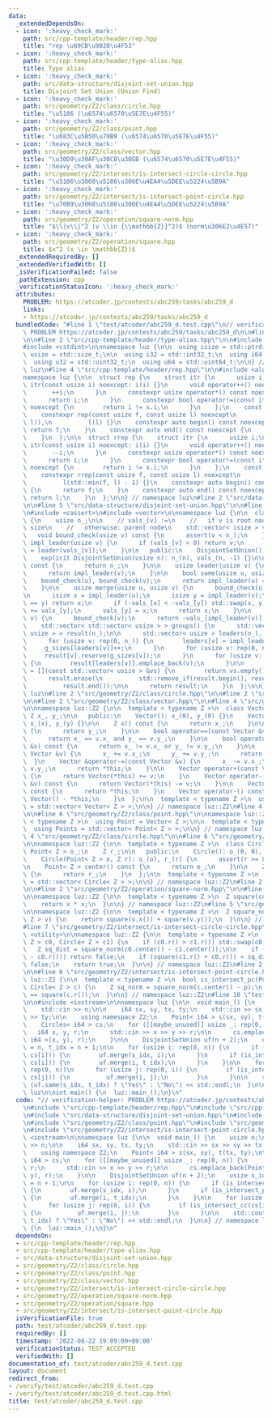 ```yaml
---
data:
  _extendedDependsOn:
  - icon: ':heavy_check_mark:'
    path: src/cpp-template/header/rep.hpp
    title: "rep \u69CB\u9020\u4F53"
  - icon: ':heavy_check_mark:'
    path: src/cpp-template/header/type-alias.hpp
    title: Type alias
  - icon: ':heavy_check_mark:'
    path: src/data-structure/disjoint-set-union.hpp
    title: Disjoint Set Union (Union Find)
  - icon: ':heavy_check_mark:'
    path: src/geometry/Z2/class/circle.hpp
    title: "\u5186 (\u6574\u6570\u5E7E\u4F55)"
  - icon: ':heavy_check_mark:'
    path: src/geometry/Z2/class/point.hpp
    title: "\u683C\u5B50\u70B9 (\u6574\u6570\u5E7E\u4F55)"
  - icon: ':heavy_check_mark:'
    path: src/geometry/Z2/class/vector.hpp
    title: "\u30D9\u30AF\u30C8\u30EB (\u6574\u6570\u5E7E\u4F55)"
  - icon: ':heavy_check_mark:'
    path: src/geometry/Z2/intersect/is-intersect-circle-circle.hpp
    title: "\u5186\u3068\u5186\u306E\u4EA4\u5DEE\u5224\u5B9A"
  - icon: ':heavy_check_mark:'
    path: src/geometry/Z2/intersect/is-intersect-point-circle.hpp
    title: "\u70B9\u3068\u5186\u306E\u4EA4\u5DEE\u5224\u5B9A"
  - icon: ':heavy_check_mark:'
    path: src/geometry/Z2/operation/square-norm.hpp
    title: "$\\|v\\|^2 (v \\in {\\mathbb{Z}}^2)$ (norm\u306E2\u4E57)"
  - icon: ':heavy_check_mark:'
    path: src/geometry/Z2/operation/square.hpp
    title: $x^2 (x \in \mathbb{Z})$
  _extendedRequiredBy: []
  _extendedVerifiedWith: []
  _isVerificationFailed: false
  _pathExtension: cpp
  _verificationStatusIcon: ':heavy_check_mark:'
  attributes:
    PROBLEM: https://atcoder.jp/contests/abc259/tasks/abc259_d
    links:
    - https://atcoder.jp/contests/abc259/tasks/abc259_d
  bundledCode: "#line 1 \"test/atcoder/abc259_d.test.cpp\"\n// verification-helper:\
    \ PROBLEM https://atcoder.jp/contests/abc259/tasks/abc259_d\n\n#line 2 \"src/cpp-template/header/rep.hpp\"\
    \n\n#line 2 \"src/cpp-template/header/type-alias.hpp\"\n\n#include <cstddef>\n\
    #include <cstdint>\n\nnamespace luz {\n\n  using isize = std::ptrdiff_t;\n  using\
    \ usize = std::size_t;\n\n  using i32 = std::int32_t;\n  using i64 = std::int64_t;\n\
    \  using u32 = std::uint32_t;\n  using u64 = std::uint64_t;\n\n} // namespace\
    \ luz\n#line 4 \"src/cpp-template/header/rep.hpp\"\n\n#include <algorithm>\n\n\
    namespace luz {\n\n  struct rep {\n    struct itr {\n      usize i;\n      constexpr\
    \ itr(const usize i) noexcept: i(i) {}\n      void operator++() noexcept {\n \
    \       ++i;\n      }\n      constexpr usize operator*() const noexcept {\n  \
    \      return i;\n      }\n      constexpr bool operator!=(const itr x) const\
    \ noexcept {\n        return i != x.i;\n      }\n    };\n    const itr f, l;\n\
    \    constexpr rep(const usize f, const usize l) noexcept\n        : f(std::min(f,\
    \ l)),\n          l(l) {}\n    constexpr auto begin() const noexcept {\n     \
    \ return f;\n    }\n    constexpr auto end() const noexcept {\n      return l;\n\
    \    }\n  };\n\n  struct rrep {\n    struct itr {\n      usize i;\n      constexpr\
    \ itr(const usize i) noexcept: i(i) {}\n      void operator++() noexcept {\n \
    \       --i;\n      }\n      constexpr usize operator*() const noexcept {\n  \
    \      return i;\n      }\n      constexpr bool operator!=(const itr x) const\
    \ noexcept {\n        return i != x.i;\n      }\n    };\n    const itr f, l;\n\
    \    constexpr rrep(const usize f, const usize l) noexcept\n        : f(l - 1),\n\
    \          l(std::min(f, l) - 1) {}\n    constexpr auto begin() const noexcept\
    \ {\n      return f;\n    }\n    constexpr auto end() const noexcept {\n     \
    \ return l;\n    }\n  };\n\n} // namespace luz\n#line 2 \"src/data-structure/disjoint-set-union.hpp\"\
    \n\n#line 5 \"src/data-structure/disjoint-set-union.hpp\"\n\n#line 7 \"src/data-structure/disjoint-set-union.hpp\"\
    \n#include <cassert>\n#include <vector>\n\nnamespace luz {\n\n  class DisjointSetUnion\
    \ {\n    usize n_;\n\n    // vals_[v] :=\n    //   if v is root node: -1 * component\
    \ size\n    //   otherwise: parent node\n    std::vector< isize > vals_;\n\n \
    \   void bound_check(usize v) const {\n      assert(v < n_);\n    }\n\n    usize\
    \ impl_leader(usize v) {\n      if (vals_[v] < 0) return v;\n      return vals_[v]\
    \ = leader(vals_[v]);\n    }\n\n   public:\n    DisjointSetUnion() = default;\n\
    \    explicit DisjointSetUnion(usize n): n_(n), vals_(n, -1) {}\n\n    usize size()\
    \ const {\n      return n_;\n    }\n\n    usize leader(usize v) {\n      bound_check(v);\n\
    \      return impl_leader(v);\n    }\n\n    bool same(usize u, usize v) {\n  \
    \    bound_check(u), bound_check(v);\n      return impl_leader(u) == impl_leader(v);\n\
    \    }\n\n    usize merge(usize u, usize v) {\n      bound_check(u);\n      bound_check(v);\n\
    \n      isize x = impl_leader(u);\n      isize y = impl_leader(v);\n      if (x\
    \ == y) return x;\n      if (-vals_[x] < -vals_[y]) std::swap(x, y);\n      vals_[x]\
    \ += vals_[y];\n      vals_[y] = x;\n      return x;\n    }\n\n    usize group_size(usize\
    \ v) {\n      bound_check(v);\n      return -vals_[impl_leader(v)];\n    }\n\n\
    \    std::vector< std::vector< usize > > groups() {\n      std::vector< std::vector<\
    \ usize > > result(n_);\n\n      std::vector< usize > leaders(n_), g_sizes(n_);\n\
    \      for (usize v: rep(0, n_)) {\n        leaders[v] = impl_leader(v);\n   \
    \     g_sizes[leaders[v]]++;\n      }\n      for (usize v: rep(0, n_)) {\n   \
    \     result[v].reserve(g_sizes[v]);\n      }\n      for (usize v: rep(0, n_))\
    \ {\n        result[leaders[v]].emplace_back(v);\n      }\n\n      auto empty_check\
    \ = [](const std::vector< usize > &vs) {\n        return vs.empty();\n      };\n\
    \      result.erase(\n          std::remove_if(result.begin(), result.end(), empty_check),\n\
    \          result.end());\n\n      return result;\n    }\n  };\n\n} // namespace\
    \ luz\n#line 2 \"src/geometry/Z2/class/circle.hpp\"\n\n#line 2 \"src/geometry/Z2/class/point.hpp\"\
    \n\n#line 2 \"src/geometry/Z2/class/vector.hpp\"\n\n#line 4 \"src/geometry/Z2/class/vector.hpp\"\
    \n\nnamespace luz::Z2 {\n\n  template < typename Z >\n  class Vector {\n\n   \
    \ Z x_, y_;\n\n   public:\n    Vector(): x_(0), y_(0) {}\n    Vector(Z x, Z y):\
    \ x_(x), y_(y) {}\n\n    Z x() const {\n      return x_;\n    }\n\n    Z y() const\
    \ {\n      return y_;\n    }\n\n    bool operator==(const Vector &v) const {\n\
    \      return x_ == v.x_ and y_ == v.y_;\n    }\n\n    bool operator!=(const Vector\
    \ &v) const {\n      return x_ != v.x_ or y_ != v.y_;\n    }\n\n    Vector &operator+=(const\
    \ Vector &v) {\n      x_ += v.x_;\n      y_ += v.y_;\n      return *this;\n  \
    \  }\n    Vector &operator-=(const Vector &v) {\n      x_ -= v.x_;\n      y_ -=\
    \ v.y_;\n      return *this;\n    }\n\n    Vector operator+(const Vector &v) const\
    \ {\n      return Vector(*this) += v;\n    }\n    Vector operator-(const Vector\
    \ &v) const {\n      return Vector(*this) -= v;\n    }\n\n    Vector operator+()\
    \ const {\n      return *this;\n    }\n    Vector operator-() const {\n      return\
    \ Vector() - *this;\n    }\n  };\n\n  template < typename Z >\n  using Vectors\
    \ = std::vector< Vector< Z > >;\n\n} // namespace luz::Z2\n#line 4 \"src/geometry/Z2/class/point.hpp\"\
    \n\n#line 6 \"src/geometry/Z2/class/point.hpp\"\n\nnamespace luz::Z2 {\n\n  template\
    \ < typename Z >\n  using Point = Vector< Z >;\n\n  template < typename Z >\n\
    \  using Points = std::vector< Point< Z > >;\n\n} // namespace luz::Z2\n#line\
    \ 4 \"src/geometry/Z2/class/circle.hpp\"\n\n#line 6 \"src/geometry/Z2/class/circle.hpp\"\
    \n\nnamespace luz::Z2 {\n\n  template < typename Z >\n  class Circle {\n\n   \
    \ Point< Z > o_;\n    Z r_;\n\n   public:\n    Circle(): o_(0, 0), r_(0) {}\n\n\
    \    Circle(Point< Z > o, Z r): o_(o), r_(r) {\n      assert(r >= 0);\n    }\n\
    \n    Point< Z > center() const {\n      return o_;\n    }\n\n    Z r() const\
    \ {\n      return r_;\n    }\n  };\n\n  template < typename Z >\n  using Circles\
    \ = std::vector< Circle< Z > >;\n\n} // namespace luz::Z2\n#line 2 \"src/geometry/Z2/intersect/is-intersect-circle-circle.hpp\"\
    \n\n#line 2 \"src/geometry/Z2/operation/square-norm.hpp\"\n\n#line 2 \"src/geometry/Z2/operation/square.hpp\"\
    \n\nnamespace luz::Z2 {\n\n  template < typename Z >\n  Z square(const Z x) {\n\
    \    return x * x;\n  }\n\n} // namespace luz::Z2\n#line 5 \"src/geometry/Z2/operation/square-norm.hpp\"\
    \n\nnamespace luz::Z2 {\n\n  template < typename Z >\n  Z square_norm(Vector<\
    \ Z > v) {\n    return square(v.x()) + square(v.y());\n  }\n\n} // namespace luz::Z2\n\
    #line 7 \"src/geometry/Z2/intersect/is-intersect-circle-circle.hpp\"\n\n#include\
    \ <utility>\n\nnamespace luz::Z2 {\n\n  template < typename Z >\n  bool is_intersect_cc(Circle<\
    \ Z > c0, Circle< Z > c1) {\n    if (c0.r() > c1.r()) std::swap(c0, c1);\n\n \
    \   Z sq_dist = square_norm(c0.center() - c1.center());\n\n    if (sq_dist < square(c1.r()\
    \ - c0.r())) return false;\n    if (square(c1.r() + c0.r()) < sq_dist) return\
    \ false;\n    return true;\n  }\n\n} // namespace luz::Z2\n#line 2 \"src/geometry/Z2/intersect/is-intersect-point-circle.hpp\"\
    \n\n#line 6 \"src/geometry/Z2/intersect/is-intersect-point-circle.hpp\"\n\nnamespace\
    \ luz::Z2 {\n\n  template < typename Z >\n  bool is_intersect_pc(Point< Z > p,\
    \ Circle< Z > c) {\n    Z sq_norm = square_norm(c.center() - p);\n    return sq_norm\
    \ == square(c.r());\n  }\n\n} // namespace luz::Z2\n#line 10 \"test/atcoder/abc259_d.test.cpp\"\
    \n\n#include <iostream>\n\nnamespace luz {\n\n  void main_() {\n    usize n;\n\
    \    std::cin >> n;\n\n    i64 sx, sy, tx, ty;\n    std::cin >> sx >> sy >> tx\
    \ >> ty;\n\n    using namespace Z2;\n    Point< i64 > s(sx, sy), t(tx, ty);\n\n\
    \    Circles< i64 > cs;\n    for ([[maybe_unused]] usize _: rep(0, n)) {\n   \
    \   i64 x, y, r;\n      std::cin >> x >> y >> r;\n\n      cs.emplace_back(Point<\
    \ i64 >(x, y), r);\n    }\n\n    DisjointSetUnion uf(n + 2);\n    usize s_idx\
    \ = n, t_idx = n + 1;\n\n    for (usize i: rep(0, n)) {\n      if (is_intersect_pc(s,\
    \ cs[i])) {\n        uf.merge(s_idx, i);\n      }\n      if (is_intersect_pc(t,\
    \ cs[i])) {\n        uf.merge(i, t_idx);\n      }\n    }\n\n    for (usize i:\
    \ rep(0, n))\n      for (usize j: rep(0, i)) {\n        if (is_intersect_cc(cs[i],\
    \ cs[j])) {\n          uf.merge(i, j);\n        }\n      }\n\n    std::cout <<\
    \ (uf.same(s_idx, t_idx) ? \"Yes\" : \"No\") << std::endl;\n  }\n\n} // namespace\
    \ luz\n\nint main() {\n  luz::main_();\n}\n"
  code: "// verification-helper: PROBLEM https://atcoder.jp/contests/abc259/tasks/abc259_d\n\
    \n#include \"src/cpp-template/header/rep.hpp\"\n#include \"src/cpp-template/header/type-alias.hpp\"\
    \n#include \"src/data-structure/disjoint-set-union.hpp\"\n#include \"src/geometry/Z2/class/circle.hpp\"\
    \n#include \"src/geometry/Z2/class/point.hpp\"\n#include \"src/geometry/Z2/intersect/is-intersect-circle-circle.hpp\"\
    \n#include \"src/geometry/Z2/intersect/is-intersect-point-circle.hpp\"\n\n#include\
    \ <iostream>\n\nnamespace luz {\n\n  void main_() {\n    usize n;\n    std::cin\
    \ >> n;\n\n    i64 sx, sy, tx, ty;\n    std::cin >> sx >> sy >> tx >> ty;\n\n\
    \    using namespace Z2;\n    Point< i64 > s(sx, sy), t(tx, ty);\n\n    Circles<\
    \ i64 > cs;\n    for ([[maybe_unused]] usize _: rep(0, n)) {\n      i64 x, y,\
    \ r;\n      std::cin >> x >> y >> r;\n\n      cs.emplace_back(Point< i64 >(x,\
    \ y), r);\n    }\n\n    DisjointSetUnion uf(n + 2);\n    usize s_idx = n, t_idx\
    \ = n + 1;\n\n    for (usize i: rep(0, n)) {\n      if (is_intersect_pc(s, cs[i]))\
    \ {\n        uf.merge(s_idx, i);\n      }\n      if (is_intersect_pc(t, cs[i]))\
    \ {\n        uf.merge(i, t_idx);\n      }\n    }\n\n    for (usize i: rep(0, n))\n\
    \      for (usize j: rep(0, i)) {\n        if (is_intersect_cc(cs[i], cs[j]))\
    \ {\n          uf.merge(i, j);\n        }\n      }\n\n    std::cout << (uf.same(s_idx,\
    \ t_idx) ? \"Yes\" : \"No\") << std::endl;\n  }\n\n} // namespace luz\n\nint main()\
    \ {\n  luz::main_();\n}\n"
  dependsOn:
  - src/cpp-template/header/rep.hpp
  - src/cpp-template/header/type-alias.hpp
  - src/data-structure/disjoint-set-union.hpp
  - src/geometry/Z2/class/circle.hpp
  - src/geometry/Z2/class/point.hpp
  - src/geometry/Z2/class/vector.hpp
  - src/geometry/Z2/intersect/is-intersect-circle-circle.hpp
  - src/geometry/Z2/operation/square-norm.hpp
  - src/geometry/Z2/operation/square.hpp
  - src/geometry/Z2/intersect/is-intersect-point-circle.hpp
  isVerificationFile: true
  path: test/atcoder/abc259_d.test.cpp
  requiredBy: []
  timestamp: '2022-08-22 19:09:09+09:00'
  verificationStatus: TEST_ACCEPTED
  verifiedWith: []
documentation_of: test/atcoder/abc259_d.test.cpp
layout: document
redirect_from:
- /verify/test/atcoder/abc259_d.test.cpp
- /verify/test/atcoder/abc259_d.test.cpp.html
title: test/atcoder/abc259_d.test.cpp
---
```

